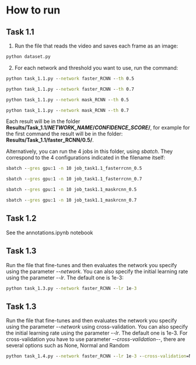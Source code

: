 # How to run

## Task 1.1

1. Run the file that reads the video and saves each frame as an image:

```cmd
python dataset.py
```

2. For each network and threshold you want to use, run the command:

```cmd
python task_1.1.py --network faster_RCNN --th 0.5

python task_1.1.py --network faster_RCNN --th 0.7

python task_1.1.py --network mask_RCNN --th 0.5

python task_1.1.py --network mask_RCNN --th 0.7
```

Each result will be in the folder **Results/Task_1.1/*NETWORK_NAME*/*CONFIDENCE_SCORE*/**, for example for the first command the result will be in the folder: **Results/Task_1.1/faster_RCNN/0.5/**.

Alternatively, you can run the 4 jobs in this folder, using *sbatch*. They correspond to the 4 configurations indicated in the filename itself:

```cmd
sbatch --gres gpu:1 -n 10 job_task1.1_fasterrcnn_0.5

sbatch --gres gpu:1 -n 10 job_task1.1_fasterrcnn_0.7

sbatch --gres gpu:1 -n 10 job_task1.1_maskrcnn_0.5

sbatch --gres gpu:1 -n 10 job_task1.1_maskrcnn_0.7
```

## Task 1.2

See the annotations.ipynb notebook

## Task 1.3

Run the file that fine-tunes and then evaluates the network you specify using the parameter *--network*. You can also specify the initial learning rate using the parameter *--lr*. The default one is 1e-3:

```cmd
python task_1.3.py --network faster_RCNN --lr 1e-3
```

## Task 1.3

Run the file that fine-tunes and then evaluates the network you specify using the parameter *--network* using cross-validation. You can also specify the initial learning rate using the parameter *--lr*. The default one is 1e-3. For cross-validation you have to use parameter *--cross-validation--*, there are several options such as None, Normal and Random

```cmd
python task_1.4.py --network faster_RCNN --lr 1e-3 --cross-validation=Normal
```
